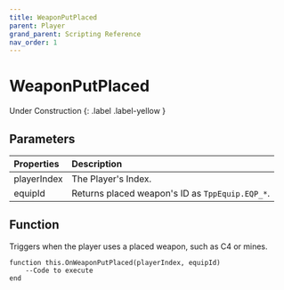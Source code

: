 ```yaml
---
title: WeaponPutPlaced
parent: Player
grand_parent: Scripting Reference
nav_order: 1
---
```


# WeaponPutPlaced
Under Construction
{: .label .label-yellow }

## Parameters

|Properties|Description|
|:-|:-|
|playerIndex|The Player's Index.|
|equipId|Returns placed weapon's ID as `TppEquip.EQP_*`.|

## Function

Triggers when the player uses a placed weapon, such as C4 or mines.
```
function this.OnWeaponPutPlaced(playerIndex, equipId) 
	--Code to execute
end
```